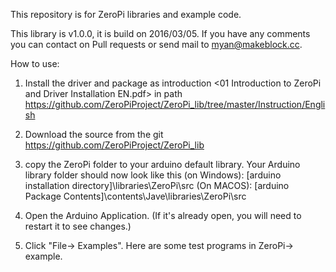 This repository is for ZeroPi libraries and example code.

This library is v1.0.0, it is build on 2016/03/05. If you have any comments you can contact on Pull requests or send mail to myan@makeblock.cc.

How to use:
1. Install the driver and package as introduction <01 Introduction to ZeroPi and Driver Installation EN.pdf> in path https://github.com/ZeroPiProject/ZeroPi_lib/tree/master/Instruction/English  
2. Download the source from the git https://github.com/ZeroPiProject/ZeroPi_lib  
3. copy the ZeroPi folder to your arduino default library. Your Arduino library folder should now look like this 
(on Windows): [arduino installation directory]\libraries\ZeroPi\src 
(On MACOS): [arduino Package Contents]\contents\Jave\libraries\ZeroPi\src  

4. Open the Arduino Application. (If it's already open, you will need to restart it to see changes.)  
5. Click "File-> Examples". Here are some test programs in ZeroPi-> example.
